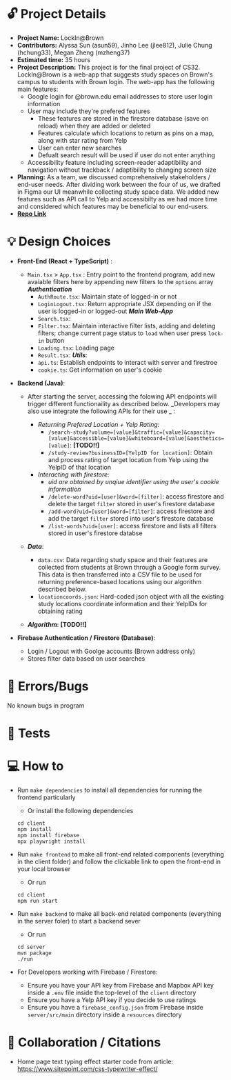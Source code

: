# 🔓 Project Details

- **Project Name:** LockIn@Brown 
- **Contributors:** Alyssa Sun (asun59), Jinho Lee (jlee812), Julie Chung (hchung33), Megan Zheng (mzheng37)
- **Estimated time:** 35 hours
- **Project Description:** This project is for the final project of CS32. LockIn@Brown is a web-app that suggests study spaces on Brown's campus to students with Brown login. The web-app has the following main features:  
  - Google login for @brown.edu email addresses to store user login information 
  - User may include they're prefered features
    - These features are stored in the firestore database (save on reload) when they are added or deleted 
    - Features calculate which locations to return as pins on a map, along with star rating from Yelp 
    - User can enter new searches
    - Defualt search result will be used if user do not enter anything 
  - Accessibility feature including screen-reader adaptibility and navigation without trackback / adaptibility to changing screen size
- **Planning:** As a team, we discussed comprehensively stakeholders / end-user needs. After dividing work between the four of us, we drafted in Figma our UI meanwhile collecting study space data. We added new features such as API call to Yelp and accessibilty as we had more time and considered which features may be beneficial to our end-users. 
- **[Repo Link](https://github.com/cs0320-s24/term-project-jlee812-asun59-mzheng37-hchung33)**

# 💡 Design Choices

- **Front-End (React + TypeScript)** :
  - `Main.tsx` > `App.tsx` : Entry point to the frontend program, add new avaiable filters here by appending new filters to the `options` array
  ***Authentication***
    - `AuthRoute.tsx`: Maintain state of logged-in or not 
    - `LoginLogout.tsx`: Return appropriate JSX depending on if the user is logged-in or logged-out 
  ***Main Web-App***
    - `Search.tsx`:
    - `Filter.tsx`: Maintain interactive filter lists, adding and deleting filters; change current page status to `load` when user press `lock-in` button 
    - `Loading.tsx`: Loading page 
    - `Result.tsx`: 
  ***Utils***:
    - `api.ts`: Establish endpoints to interact with server and firestroe 
    - `cookie.ts`: Get information on user's cookie 
 
- **Backend (Java)**:
  - After starting the server, accessing the folowing API endpoints will trigger different functionaility as described below. _Developers may also use integrate the following APIs for their use _ :
    - _Returning Prefered Location + Yelp Rating:_
      - `/search-study?volume=[value]&traffic=[value]&capacity=[value]&accessible=[value]&whiteboard=[value]&aesthetics=[value]`: **[TODO!!]**
      - `/study-review?businessID=[YelpID for location]`: Obtain and process rating of target location from Yelp using the YelpID of that location 
    - _Interacting with firestore:_
      - _uid are obtained by unqiue identifier using the user's cookie information_
      - `/delete-word?uid=[user]&word=[filter]`: access firestore and delete the target `filter` stored in user's firestore database
      - `/add-word?uid=[user]&word=[filter]`: access firestore and add the target `filter` stored into user's firestore database
      - `/list-words?uid=[user]`: access firestore and lists all filters stored in user's firestore databse
        
  - ***Data***:
    - `data.csv`: Data regarding study space and their features are collected from students at Brown through a Google form survey. This data is then transferred into a CSV file to be used for returning preference-based locations using our algorithm described below.
    - `locationcoords.json`: Hard-coded json object with all the existing study locations coordinate information and their YelpIDs for obtaining rating 
  - ***Algorithm***: **[TODO!!]**
 
- **Firebase Authentication / Firestore (Database)**:
  - Login / Logout with Goolge accounts (Brown address only) 
  - Stores filter data based on user searches 

# 🐛 Errors/Bugs

No known bugs in program 

# 🧪 Tests

# 💻 How to

- Run `make dependencies` to install all dependencies for running the frontend particularly
  - Or install the following dependencies
  ```
  cd client
  npm install
  npm install firebase
  npx playwright install
  ```
- Run `make frontend` to make all front-end related components (everything in the client folder) and follow the clickable link to open the front-end in your local browser
  - Or run
  ```
  cd client
  npm run start
  ```
- Run `make backend` to make all back-end related components (everything in the server foler) to start a backend sever

  - Or run

  ```
  cd server
  mvn package
  ./run
  ```

- For Developers working with Firebase / Firestore:
  - Ensure you have your API key from Firebase and Mapbox API key inside a `.env` file inside the top-level of the `client` directory
  - Ensure you have a Yelp API key if you decide to use ratings 
  - Ensure you have a `firebase_config.json` from Firebase inside `server/src/main` directory inside a `resources` directory

# 🤝 Collaboration / Citations 
- Home page text typing effect starter code from article: https://www.sitepoint.com/css-typewriter-effect/

